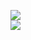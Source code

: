 [![](https://img.shields.io/badge/Made%20With-Github%20Spray-lightgrey.svg?style=for-the-badge&logo=github)](https://github.com/Annihil/github-spray#5402)  
[![](https://i.imgur.com/2DrTn0Z.gif)](https://github.com/Annihil/github-spray)